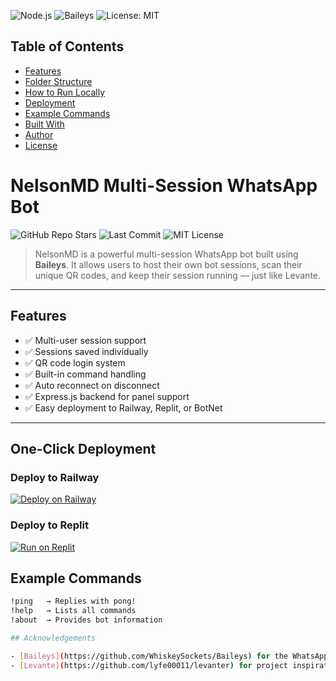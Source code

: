 ![Node.js](https://img.shields.io/badge/Node.js-18.x-brightgreen)
![Baileys](https://img.shields.io/badge/Baileys-MD-orange)
![License: MIT](https://img.shields.io/badge/License-MIT-blue.svg)

## Table of Contents
- [Features](#features)
- [Folder Structure](#folder-structure)
- [How to Run Locally](#how-to-run-locally)
- [Deployment](#deployment)
- [Example Commands](#example-commands)
- [Built With](#built-with)
- [Author](#author)
- [License](#license)

# NelsonMD Multi-Session WhatsApp Bot

![GitHub Repo Stars](https://img.shields.io/github/stars/nelsonfx/nelson-md-multi-?style=flat)
![Last Commit](https://img.shields.io/github/last-commit/nelsonfx/nelson-md-multi-?style=flat)
![MIT License](https://img.shields.io/github/license/nelsonfx/nelson-md-multi-?style=flat)

> NelsonMD is a powerful multi-session WhatsApp bot built using **Baileys**. It allows users to host their own bot sessions, scan their unique QR codes, and keep their session running — just like Levante.

---

## Features

- ✅ Multi-user session support  
- ✅ Sessions saved individually  
- ✅ QR code login system  
- ✅ Built-in command handling  
- ✅ Auto reconnect on disconnect  
- ✅ Express.js backend for panel support  
- ✅ Easy deployment to Railway, Replit, or BotNet  

---
## One-Click Deployment

### Deploy to Railway  
[![Deploy on Railway](https://railway.app/button.svg)](https://railway.app/template)

### Deploy to Replit  
[![Run on Replit](https://replit.com/badge/github/nels0nfx/nelson-md-multi-)](https://replit.com/github/nels0nfx/nelson-md-multi-)

## Example Commands

```bash
!ping   → Replies with pong!
!help   → Lists all commands
!about  → Provides bot information

## Acknowledgements

- [Baileys](https://github.com/WhiskeySockets/Baileys) for the WhatsApp Web API
- [Levante](https://github.com/lyfe00011/levanter) for project inspiration
